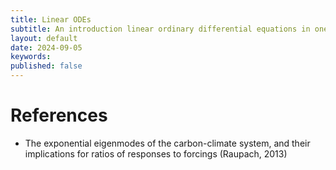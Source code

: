 ```yaml
---
title: Linear ODEs
subtitle: An introduction linear ordinary differential equations in one and multiple state variables.
layout: default
date: 2024-09-05
keywords:
published: false
---
```


# References
- The exponential eigenmodes of the carbon-climate system, and their implications for ratios of responses to forcings (Raupach, 2013)
